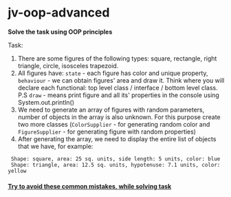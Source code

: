 # jv-oop-advanced

__Solve the task using OOP principles__

Task:
1. There are some figures of the following types: square, rectangle, right triangle, circle, isosceles trapezoid.
1. All figures have: `state` - each figure has color and unique property, `behaviour` - we can obtain figures' area and draw it.
   Think where you will declare each functional: top level class / interface / bottom level class.  
P.S
`draw` - means print figure and all its' properties in the console using System.out.println()  
1. We need to generate an array of figures with random parameters, number of objects in the array is also unknown.
For this purpose create two more classes (`ColorSupplier` - for generating random color and `FigureSupplier` - for generating figure with random properties)
1. After generating the array, we need to display the entire list of objects that we have, for example:

```
 Shape: square, area: 25 sq. units, side length: 5 units, color: blue
 Shape: triangle, area: 12.5 sq. units, hypotenuse: 7.1 units, color: yellow
```

#### [Try to avoid these common mistakes, while solving task](https://mate-academy.github.io/jv-program-common-mistakes/java-core/abstract-class-interface/oop-advanced)
